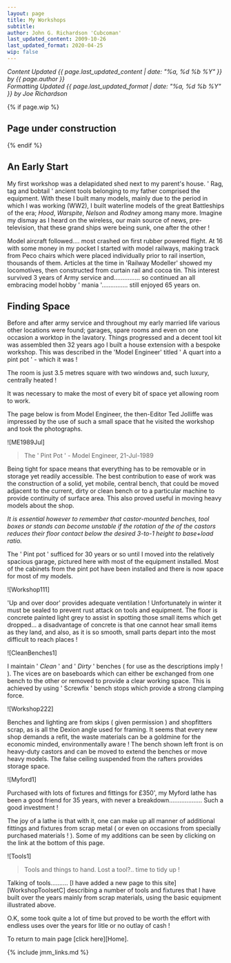 ```yaml
---
layout: page
title: My Workshops
subtitle:
author: John G. Richardson 'Cubcoman'
last_updated_content: 2009-10-26
last_updated_format: 2020-04-25
wip: false
---
```

*Content Updated {{ page.last_updated_content | date: "%a, %d %b %Y" }} by {{ page.author }}*  
*Formatting Updated {{ page.last_updated_format | date: "%a, %d %b %Y" }} by Joe Richardson*

{% if page.wip %}
## Page under construction
{% endif %}

## An Early Start
My first workshop was a delapidated shed next to my parent's house.
' Rag, tag and bobtail ' ancient tools belonging to my father comprised the equipment.
With these I built many models, mainly due to the period in which I was working (WW2),
I built waterline models of the great Battleships of the era; *Hood*, *Warspite*, *Nelson* and *Rodney* among many more.
Imagine my dismay as I heard on the wireless, our main source of news, pre-television, that these grand ships were being sunk, one after the other !

Model aircraft followed.... most crashed on first rubber powered flight.
At 16 with some money in my pocket I started with model railways, making track from Peco chairs which were placed
individually prior to rail insertion, thousands of them.
Articles at the time in 'Railway Modeller' showed my locomotives, then constructed from curtain rail and cocoa tin.
This interest survived 3 years of Army service and............... so continued an all embracing model hobby ' mania '............... still enjoyed 65 years on.

## Finding Space
Before and after army service and throughout my early married life various other locations were found;
garages, spare rooms and even on one occasion a worktop in the lavatory.
Things progressed and a decent tool kit was assembled then 32 years ago I built a house extension with a bespoke workshop.
This was described in the 'Model Engineer' titled ' A quart into a pint pot ' - which it was !

The room is just 3.5 metres square with two windows and, such luxury, centrally heated !

It was necessary to make the most of every bit of space yet allowing room to work.

The page below is from Model Engineer, the then-Editor Ted Jolliffe was impressed by the use of such a small space that he visited the workshop and took the photographs.

![ME1989Jul]
> The ' Pint Pot ' - Model Engineer, 21-Jul-1989

Being tight for space means that everything has to be removable or in storage yet readily accessible.
The best contribution to ease of work was the construction of a solid, yet mobile, central bench,
that could be moved adjacent to the current, dirty or clean bench or to a particular machine to provide continuity of surface area.
This also proved useful in moving heavy models about the shop.

*It is essential however to remember that castor-mounted benches, tool boxes or stands can become unstable if the rotation of the of the castors reduces*
*their floor contact below the desired 3-to-1 height to base+load ratio.*

The ' Pint pot ' sufficed for 30 years or so until I moved into the relatively spacious garage, pictured here with most of the equipment installed.
Most of the cabinets from the pint pot have been installed and there is now space for most of my models.

![Workshop111]

'Up and over door' provides adequate ventilation !
Unfortunately in winter it must be sealed to prevent rust attack on tools and equipment.
The floor is concrete painted light grey to assist in spotting those small items which get dropped...
a disadvantage of concrete is that one cannot hear small items as they land, and also, as it is so smooth, small parts depart into the most difficult to reach places !

![CleanBenches1]

I maintain ' *Clean* ' and ' *Dirty* ' benches ( for use as the descriptions imply ! ).
The vices are on baseboards which can either be exchanged from one bench to the other or removed to provide a clear working space.
This is achieved by using ' Screwfix ' bench stops which provide a strong clamping force.

![Workshop222]

Benches and lighting are from skips ( given permission ) and shopfitters scrap, as is all the Dexion angle used for framing.
It seems that every new shop demands a refit, the waste materials can be a goldmine for the economic minded, environmentally aware !
The bench shown left front is on heavy-duty castors and can be moved to extend the benches or move heavy models.
The false ceiling suspended from the rafters provides storage space.

![Myford1]

Purchased with lots of fixtures and fittings for £350', my Myford lathe has been a good friend for 35 years, with never a breakdown...................
Such a good investment !

The joy of a lathe is that with it, one can make up all manner of additional fittings and fixtures from scrap metal
( or even on occasions from specially purchased materials ! ).
Some of my additions can be seen by clicking on the link at the bottom of this page.

![Tools1]
> Tools and things to hand. Lost a tool?.. time to tidy up !

Talking of tools.......... [I have added a new page to this site][WorkshopToolsetC] describing a number of tools and fixtures that I have built over the years
mainly from scrap materials, using the basic equipment illustrated above.

O.K, some took quite a lot of time but proved to be worth the effort with endless uses over the years for litle or no outlay of cash !

To return to main page [click here][Home].

{% include jmm_links.md %}